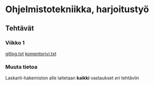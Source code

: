 # Ohjelmistotekniikka, harjoitustyö

## Tehtävät

### Viikko 1

[gitlog.txt](https://github.com/ptuomola/ot-harjoitustyo/blob/master/laskarit/viikko1/gitlog.txt)
[komentorivi.txt](https://github.com/ptuomola/ot-harjoitustyo/blob/master/laskarit/viikko1/komentorivi.txt)

### Muuta tietoa
Laskarit-hakemiston alle laitetaan **kaikki** vastaukset *eri* tehtäviin

